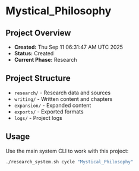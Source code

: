 # Mystical_Philosophy

## Project Overview
- **Created:** Thu Sep 11 06:31:47 AM UTC 2025
- **Status:** Created
- **Current Phase:** Research

## Project Structure
- `research/` - Research data and sources
- `writing/` - Written content and chapters
- `expansion/` - Expanded content
- `exports/` - Exported formats
- `logs/` - Project logs

## Usage
Use the main system CLI to work with this project:
```bash
./research_system.sh cycle "Mystical_Philosophy"
```
